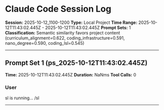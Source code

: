# Claude Code Session Log

**Session:** 2025-10-12_1100-1200
**Type:** Local Project
**Time Range:** 2025-10-12T11:43:02.445Z - 2025-10-12T11:43:02.445Z
**Prompt Sets:** 1
**Classification:** Semantic similarity favors project content (curriculum_alignment=0.622, coding_infrastructure=0.591, nano_degree=0.590, coding_lsl=0.545)

---

<a name="ps_2025-10-12T11:43:02.445Z"></a>
## Prompt Set 1 (ps_2025-10-12T11:43:02.445Z)

**Time:** 2025-10-12T11:43:02.445Z
**Duration:** NaNms
**Tool Calls:** 0

### User

<command-message>sl is running…</command-message>
<command-name>/sl</command-name>

---

